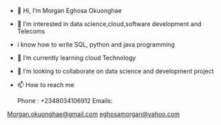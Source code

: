 - 👋 Hi, I’m Morgan Eghosa Okuonghae
- 👀 I’m interested in data science,cloud,software development and Telecoms
- i know how to write SQL, python and java programming
- 🌱 I’m currently learning cloud Technology 
- 💞️ I’m looking to collaborate on data science and development project
- 📫 How to reach me
  
     Phone : +2348034106912
Emails:                                                

Morgan.okuonghae@gmail.com
eghosamorgan@yahoo.com



<!---
eghosamorganitsolution/eghosamorganitsolution is a ✨ special ✨ repository because its `README.md` (this file) appears on your GitHub profile.
You can click the Preview link to take a look at your changes.
--->

